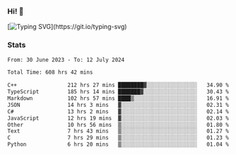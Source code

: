 ### Hi!  👋

[![Typing SVG](https://readme-typing-svg.herokuapp.com?font=Fira+Code&pause=1000&width=435&lines=Hello!+I'm+Texiwustion.)](https://git.io/typing-svg)

### Stats

<!--START_SECTION:waka-->

```txt
From: 30 June 2023 - To: 12 July 2024

Total Time: 608 hrs 42 mins

C++                212 hrs 27 mins ████████▓░░░░░░░░░░░░░░░░   34.90 %
TypeScript         185 hrs 14 mins ███████▓░░░░░░░░░░░░░░░░░   30.43 %
Markdown           102 hrs 57 mins ████▒░░░░░░░░░░░░░░░░░░░░   16.91 %
JSON               14 hrs 3 mins   ▓░░░░░░░░░░░░░░░░░░░░░░░░   02.31 %
C#                 13 hrs 2 mins   ▓░░░░░░░░░░░░░░░░░░░░░░░░   02.14 %
JavaScript         12 hrs 19 mins  ▓░░░░░░░░░░░░░░░░░░░░░░░░   02.03 %
Other              10 hrs 56 mins  ▒░░░░░░░░░░░░░░░░░░░░░░░░   01.80 %
Text               7 hrs 43 mins   ▒░░░░░░░░░░░░░░░░░░░░░░░░   01.27 %
C                  7 hrs 29 mins   ▒░░░░░░░░░░░░░░░░░░░░░░░░   01.23 %
Python             6 hrs 20 mins   ▒░░░░░░░░░░░░░░░░░░░░░░░░   01.04 %
```

<!--END_SECTION:waka-->
